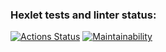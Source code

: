 ### Hexlet tests and linter status:
[![Actions Status](https://github.com/rusakova-lyudmila/frontend-project-lvl1/workflows/hexlet-check/badge.svg)](https://github.com/rusakova-lyudmila/frontend-project-lvl1/actions)
[![Maintainability](https://api.codeclimate.com/v1/badges/a99a88d28ad37a79dbf6/maintainability)](https://codeclimate.com/github/codeclimate/codeclimate/maintainability)
